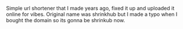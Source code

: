 Simple url shortener that I made years ago, fixed it up and uploaded it online for vibes. Original name was shrinkhub but I made a typo when I bought the domain so its gonna be shrinkub now.

